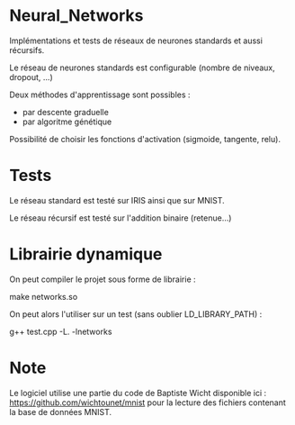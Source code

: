 # Neural_Networks

Implémentations et tests de réseaux de neurones standards et aussi récursifs.

Le réseau de neurones standards est configurable (nombre de niveaux, dropout, ...)

Deux méthodes d'apprentissage sont possibles :
* par descente graduelle
* par algoritme génétique

Possibilité de choisir les fonctions d'activation (sigmoide, tangente, relu).

# Tests

Le réseau standard est testé sur IRIS ainsi que sur MNIST.

Le réseau récursif est testé sur l'addition binaire (retenue...)

# Librairie dynamique

On peut compiler le projet sous forme de librairie : 

make networks.so

On peut alors l'utiliser sur un test (sans oublier LD_LIBRARY_PATH) :

g++ test.cpp -L. -lnetworks

# Note

Le logiciel utilise une partie du code de Baptiste Wicht disponible ici : https://github.com/wichtounet/mnist pour la lecture des fichiers contenant la base de données MNIST.
